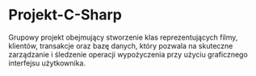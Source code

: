 # Projekt-C-Sharp
Grupowy projekt obejmujący stworzenie klas reprezentujących filmy, klientów, transakcje oraz bazę danych, który pozwala na skuteczne zarządzanie i śledzenie operacji wypożyczenia przy użyciu graficznego interfejsu użytkownika. 
